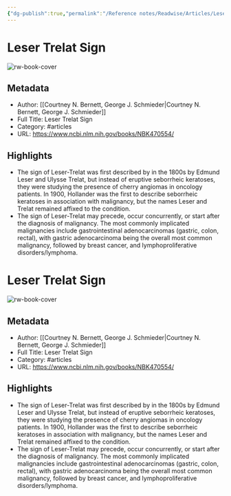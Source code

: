 ```yaml
---
{"dg-publish":true,"permalink":"/Reference notes/Readwise/Articles/Leser Trelat Sign/"}
---
```


# Leser Trelat Sign

![rw-book-cover](https://readwise-assets.s3.amazonaws.com/static/images/article2.74d541386bbf.png)

## Metadata
- Author: [[Courtney N. Bernett, George J. Schmieder\|Courtney N. Bernett, George J. Schmieder]]
- Full Title: Leser Trelat Sign
- Category: #articles
- URL: https://www.ncbi.nlm.nih.gov/books/NBK470554/

## Highlights
- The sign of Leser-Trelat was first described by in the 1800s by Edmund Leser and Ulysse Trelat, but instead of eruptive seborrheic keratoses, they were studying the presence of cherry angiomas in oncology patients. In 1900, Hollander was the first to describe seborrheic keratoses in association with malignancy, but the names Leser and Trelat remained affixed to the condition.
- The sign of Leser-Trelat may precede, occur concurrently, or start after the diagnosis of malignancy. The most commonly implicated malignancies include gastrointestinal adenocarcinomas (gastric, colon, rectal), with gastric adenocarcinoma being the overall most common malignancy, followed by breast cancer, and lymphoproliferative disorders/lymphoma.
# Leser Trelat Sign

![rw-book-cover](https://readwise-assets.s3.amazonaws.com/static/images/article2.74d541386bbf.png)

## Metadata
- Author: [[Courtney N. Bernett, George J. Schmieder\|Courtney N. Bernett, George J. Schmieder]]
- Full Title: Leser Trelat Sign
- Category: #articles
- URL: https://www.ncbi.nlm.nih.gov/books/NBK470554/

## Highlights
- The sign of Leser-Trelat was first described by in the 1800s by Edmund Leser and Ulysse Trelat, but instead of eruptive seborrheic keratoses, they were studying the presence of cherry angiomas in oncology patients. In 1900, Hollander was the first to describe seborrheic keratoses in association with malignancy, but the names Leser and Trelat remained affixed to the condition.
- The sign of Leser-Trelat may precede, occur concurrently, or start after the diagnosis of malignancy. The most commonly implicated malignancies include gastrointestinal adenocarcinomas (gastric, colon, rectal), with gastric adenocarcinoma being the overall most common malignancy, followed by breast cancer, and lymphoproliferative disorders/lymphoma.
